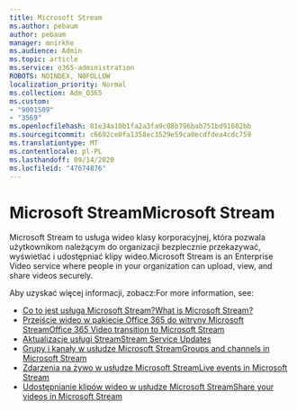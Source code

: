 ```yaml
---
title: Microsoft Stream
ms.author: pebaum
author: pebaum
manager: mnirkhe
ms.audience: Admin
ms.topic: article
ms.service: o365-administration
ROBOTS: NOINDEX, NOFOLLOW
localization_priority: Normal
ms.collection: Adm_O365
ms.custom:
- "9001509"
- "3569"
ms.openlocfilehash: 81e34a10b1fa2a3fa9c08b796bab751bd91602bb
ms.sourcegitcommit: c6692ce0fa1358ec3529e59ca0ecdfdea4cdc759
ms.translationtype: MT
ms.contentlocale: pl-PL
ms.lasthandoff: 09/14/2020
ms.locfileid: "47674876"
---
```

# <a name="microsoft-stream"></a><span data-ttu-id="8b52a-102">Microsoft Stream</span><span class="sxs-lookup"><span data-stu-id="8b52a-102">Microsoft Stream</span></span>

<span data-ttu-id="8b52a-103">Microsoft Stream to usługa wideo klasy korporacyjnej, która pozwala użytkownikom należącym do organizacji bezpiecznie przekazywać, wyświetlać i udostępniać klipy wideo.</span><span class="sxs-lookup"><span data-stu-id="8b52a-103">Microsoft Stream is an Enterprise Video service where people in your organization can upload, view, and share videos securely.</span></span> 

<span data-ttu-id="8b52a-104">Aby uzyskać więcej informacji, zobacz:</span><span class="sxs-lookup"><span data-stu-id="8b52a-104">For more information, see:</span></span>

- [<span data-ttu-id="8b52a-105">Co to jest usługa Microsoft Stream?</span><span class="sxs-lookup"><span data-stu-id="8b52a-105">What is Microsoft Stream?</span></span>](https://docs.microsoft.com/stream/overview)
- [<span data-ttu-id="8b52a-106">Przejście wideo w pakiecie Office 365 do witryny Microsoft Stream</span><span class="sxs-lookup"><span data-stu-id="8b52a-106">Office 365 Video transition to Microsoft Stream</span></span>](https://docs.microsoft.com/stream/migrate-from-office-365)
- [<span data-ttu-id="8b52a-107">Aktualizacje usługi Stream</span><span class="sxs-lookup"><span data-stu-id="8b52a-107">Stream Service Updates</span></span>](https://techcommunity.microsoft.com/t5/microsoft-stream-service-updates/bd-p/StreamAnnouncements)
- [<span data-ttu-id="8b52a-108">Grupy i kanały w usłudze Microsoft Stream</span><span class="sxs-lookup"><span data-stu-id="8b52a-108">Groups and channels in Microsoft Stream</span></span>](https://docs.microsoft.com/stream/groups-channels-organization)
- [<span data-ttu-id="8b52a-109">Zdarzenia na żywo w usłudze Microsoft Stream</span><span class="sxs-lookup"><span data-stu-id="8b52a-109">Live events in Microsoft Stream</span></span>](https://docs.microsoft.com/stream/live-event-overview)
- [<span data-ttu-id="8b52a-110">Udostępnianie klipów wideo w usłudze Microsoft Stream</span><span class="sxs-lookup"><span data-stu-id="8b52a-110">Share your videos in Microsoft Stream</span></span>](https://docs.microsoft.com/stream/portal-share-video)
